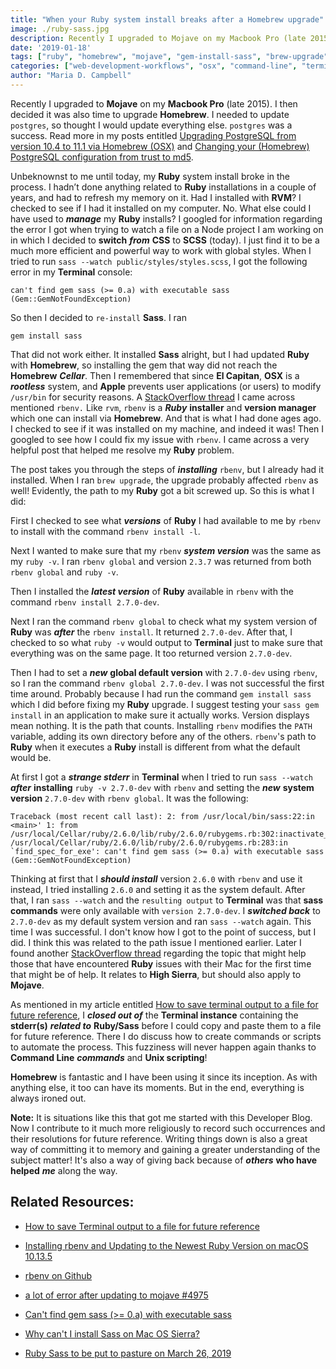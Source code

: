 ```yaml
---
title: "When your Ruby system install breaks after a Homebrew upgrade"
image: ./ruby-sass.jpg
description: Recently I upgraded to Mojave on my Macbook Pro (late 2015). Unbeknownst to me until today, my Ruby system install broke in the process.
date: '2019-01-18'
tags: ["ruby", "homebrew", "mojave", "gem-install-sass", "brew-upgrade", "rbenv", "system-version", "command-line", "commands", "unix-scripting", "osx"]
categories: ["web-development-workflows", "osx", "command-line", "terminal", "homebrew"]
author: "Maria D. Campbell"
---
```


Recently I upgraded to **Mojave** on my **Macbook Pro** (late 2015). I then decided it was also time to upgrade **Homebrew**. I needed to update `postgres`, so thought I would update everything else. `postgres` was a success. Read more in my posts entitled [Upgrading PostgreSQL from version 10.4 to 11.1 via Homebrew (OSX)]() and [Changing your (Homebrew) PostgreSQL configuration from trust to md5]().

Unbeknownst to me until today, my **Ruby** system install broke in the process. I hadn’t done anything related to **Ruby** installations in a couple of years, and had to refresh my memory on it. Had I installed with **RVM**? I checked to see if I had it installed on my computer. No. What else could I have used to ***manage*** my **Ruby** installs? I googled for information regarding the error I got when trying to watch a file on a Node project I am working on in which I decided to **switch** ***from*** **CSS** to **SCSS** (today). I just find it to be a much more efficient and powerful way to work with global styles. When I tried to run `sass --watch public/styles/styles.scss`, I got the following error in my **Terminal** console:

```shell
can't find gem sass (>= 0.a) with executable sass (Gem::GemNotFoundException)
```

So then I decided to `re-install` **Sass**. I ran

```shell
gem install sass
```
That did not work either. It installed **Sass** alright, but I had updated **Ruby** with **Homebrew**, so installing the gem that way did not reach the **Homebrew** ***Cellar***. Then I remembered that since **El Capitan**, **OSX** is a ***rootless*** system, and **Apple** prevents user applications (or users) to modify `/usr/bin` for security reasons. A [StackOverflow thread](https://stackoverflow.com/questions/40957368/gem-install-sass-error) I came across mentioned `rbenv.` Like `rvm`, `rbenv` is a ***Ruby*** **installer** and **version manager** which one can install via **Homebrew**. And that is what I had done ages ago. I checked to see if it was installed on my machine, and indeed it was! Then I googled to see how I could fix my issue with `rbenv`. I came across a very helpful post that helped me resolve my **Ruby** problem.

The post takes you through the steps of ***installing*** `rbenv`, but I already had it installed. When I ran `brew upgrade`, the upgrade probably affected `rbenv` as well! Evidently, the path to my **Ruby** got a bit screwed up. So this is what I did:

First I checked to see what ***versions*** of **Ruby** I had available to me by `rbenv` to install with the command `rbenv install -l`.

Next I wanted to make sure that my `rbenv` ***system version*** was the same as my `ruby -v`. I ran `rbenv global` and version `2.3.7` was returned from both `rbenv global` and `ruby -v`.

Then I installed the ***latest version*** of **Ruby** available in `rbenv` with the command `rbenv install 2.7.0-dev`.

Next I ran the command `rbenv global` to check what my system version of **Ruby** was ***after*** the `rbenv install`. It returned `2.7.0-dev`. After that, I checked to so what `ruby -v` would output to **Terminal** just to make sure that everything was on the same page. It too returned version `2.7.0-dev`. 

Then I had to set a ***new*** **global default version** with `2.7.0-dev` using `rbenv`, so I ran the command `rbenv global 2.7.0-dev`. I was not successful the first time around. Probably because I had run the command `gem install sass` which I did before fixing my **Ruby** upgrade. I suggest testing your `sass gem install` in an application to make sure it actually works. Version displays mean nothing. It is the path that counts. Installing `rbenv` modifies the `PATH` variable, adding its own directory before any of the others. `rbenv`'s path to **Ruby** when it executes a **Ruby** install is different from what the default would be.

At first I got a ***strange stderr*** in **Terminal** when I tried to run `sass --watch` ***after*** **installing** `ruby -v 2.7.0-dev` with `rbenv` and setting the ***new*** **system version** `2.7.0-dev` with `rbenv global`. It was the following:

```shell
Traceback (most recent call last): 2: from /usr/local/bin/sass:22:in <main>' 1: from /usr/local/Cellar/ruby/2.6.0/lib/ruby/2.6.0/rubygems.rb:302:inactivate_bin_path' /usr/local/Cellar/ruby/2.6.0/lib/ruby/2.6.0/rubygems.rb:283:in `find_spec_for_exe': can't find gem sass (>= 0.a) with executable sass (Gem::GemNotFoundException)
```

Thinking at first that I ***should install*** version `2.6.0` with `rbenv` and use it instead, I tried installing `2.6.0` and setting it as the system default. After that, I ran `sass --watch` and the `resulting output` to **Terminal** was that **sass commands** were only available with `version 2.7.0-dev`. I ***switched back*** to `2.7.0-dev` as my default system version and ran `sass --watch` again. This time I was successful. I don't know how I got to the point of success, but I did. I think this was related to the path issue I mentioned earlier. Later I found another [StackOverflow thread](https://stackoverflow.com/questions/45261658/why-cant-i-install-sass-on-mac-os-sierra) regarding the topic that might help those that have encountered **Ruby** issues with their Mac for the first time that might be of help. It relates to **High Sierra**, but should also apply to **Mojave**.

As mentioned in my article entitled [How to save terminal output to a file for future reference](), I ***closed out of*** the **Terminal instance** containing the **stderr(s)** ***related to*** **Ruby/Sass** before I could copy and paste them to a file for future reference. There I do discuss how to create commands or scripts to automate the process. This fuzziness will never happen again thanks to **Command Line** ***commands*** and **Unix scripting**!

**Homebrew** is fantastic and I have been using it since its inception. As with anything else, it too can have its moments. But in the end, everything is always ironed out.

**Note:** It is situations like this that got me started with this Developer Blog. Now I contribute to it much more religiously to record such occurrences and their resolutions for future reference. Writing things down is also a great way of committing it to memory and gaining a greater understanding of the subject matter! It's also a way of giving back because of ***others*** **who have helped** ***me*** along the way.

## Related Resources:

+ [How to save Terminal output to a file for future reference](http://www.mariadcampbell.com/2019/01/18/how-to-save-terminal-output-to-a-file-for-future-reference/)

+ [Installing rbenv and Updating to the Newest Ruby Version on macOS 10.13.5](https://medium.com/@gratefulcheddar/installing-rbenv-and-updating-to-the-newest-ruby-version-22c465063450)

+ [rbenv on Github](https://github.com/rbenv/rbenv)

+ [a lot of error after updating to mojave #4975](https://github.com/Homebrew/brew/issues/4975)

+ [Can't find gem sass (&gt;= 0.a) with executable sass](https://stackoverflow.com/questions/48461207/cant-find-gem-sass-0-a-with-executable-sass)

+ [Why can't I install Sass on Mac OS Sierra?](https://stackoverflow.com/questions/45261658/why-cant-i-install-sass-on-mac-os-sierra)

+ [Ruby Sass to be put to pasture on March 26, 2019](https://css-tricks.com/ruby-sass-to-be-put-to-pasture-on-march-26-2019/)